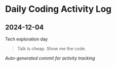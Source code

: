 # Daily Coding Activity Log

## 2024-12-04

Tech exploration day

> Talk is cheap. Show me the code.

*Auto-generated commit for activity tracking*

